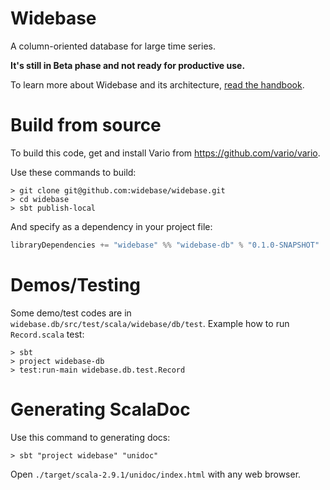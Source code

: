 Widebase
========

A column-oriented database for large time series.

<b>It's still in Beta phase and not ready for productive use.</b>

To learn more about Widebase and its architecture, <a href="http://widebase.github.com/widebase/latest/handbook/html/index.html">read the handbook</a>.

# Build from source

To build this code, get and install Vario from https://github.com/vario/vario.

Use these commands to build:

    > git clone git@github.com:widebase/widebase.git
    > cd widebase
    > sbt publish-local

And specify as a dependency in your project file:

```scala
libraryDependencies += "widebase" %% "widebase-db" % "0.1.0-SNAPSHOT"
```

# Demos/Testing

Some demo/test codes are in `widebase.db/src/test/scala/widebase/db/test`. Example how to run `Record.scala` test:

    > sbt
    > project widebase-db
    > test:run-main widebase.db.test.Record

# Generating ScalaDoc

Use this command to generating docs:

    > sbt "project widebase" "unidoc"

Open `./target/scala-2.9.1/unidoc/index.html` with any web browser.
